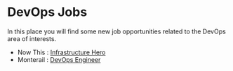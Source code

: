 DevOps Jobs
======

In this place you will find some new job opportunities related to the DevOps area of interests.

- Now This : [Infrastructure Hero](/devops_jobs/nowthis.md)
- Monterail : [DevOps Engineer](https://monterail.com/careers/devops-engineer-wroclaw/)
